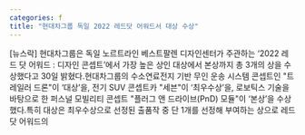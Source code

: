 ```yaml
---
categories: f
title: "현대차그룹 독일 2022 레드닷 어워드서 대상 수상"
---
```

[뉴스락] 현대차그룹은 독일 노르트라인 베스트팔렌 디자인센터가 주관하는 ‘2022 레드 닷 어워드 : 디자인 콘셉트’에서 가장 높은 상인 대상에서 본상까지 총 3개의 상을 수상했다고 30일 밝혔다.현대차그룹의 수소연료전지 기반 무인 운송 시스템 콘셉트인 "트레일러 드론"이 ‘대상’을, 전기 SUV 콘셉트카 "세븐"이 ‘최우수상’을, 로보틱스 기술을 바탕으로 한 퍼스널 모빌리티 콘셉트 "플러그 앤 드라이브(PnD) 모듈"이 ‘본상’을 수상했다.특히 대상은 최우수상으로 선정된 출품작 중 단 1개를 선정해 부여하는 상으로 레드닷 어워드의